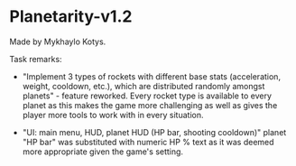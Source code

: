
# Planetarity-v1.2
Made by Mykhaylo Kotys.

Task remarks:
- "Implement 3 types of rockets with different base stats (acceleration, weight, cooldown, etc.),
which are distributed randomly amongst planets" - feature reworked. Every rocket type is available
to every planet as this makes the game more challenging as well as gives the player more tools to
work with in every situation.

- "UI: main menu, HUD, planet HUD (HP bar, shooting cooldown)" planet "HP bar" was substituted
with numeric HP % text as it was deemed more appropriate given the game's setting.
